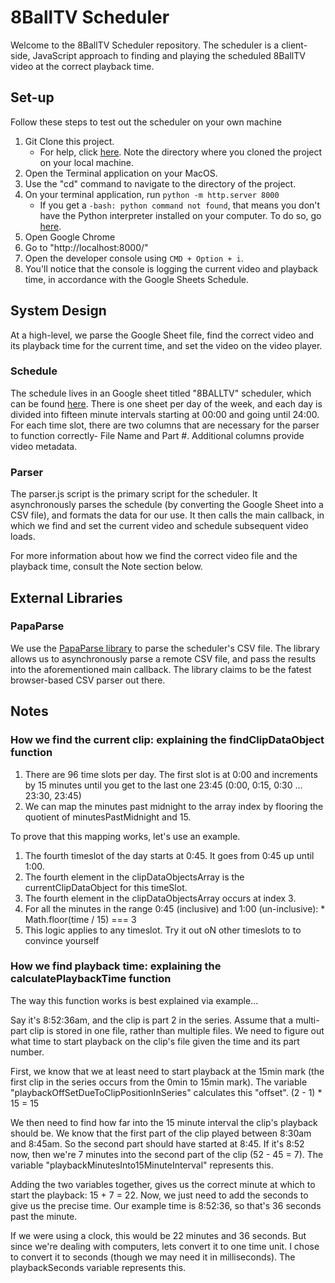 # 8BallTV Scheduler
Welcome to the 8BallTV Scheduler repository. The scheduler is a
client-side, JavaScript approach to finding and playing the scheduled
8BallTV video at the correct playback time.

## Set-up
Follow these steps to test out the scheduler on your own machine
1. Git Clone this project.
   * For help, click [here](https://help.github.com/articles/cloning-a-repository/).
	   Note the directory where you cloned the project on your local machine.
2. Open the Terminal application on your MacOS.
3. Use the "cd" command to navigate to the directory of the project.
4. On your terminal application, run `python -m http.server 8000`
	 * If you get a `-bash: python command not found`, that means
	   you don't have the Python interpreter installed on your computer.
	   To do so, go [here](https://www.python.org/downloads/).
5. Open Google Chrome
6. Go to "http://localhost:8000/"
7. Open the developer console using `CMD + Option + i`.
8. You'll notice that the console is logging the current video and playback
	 time, in accordance with the Google Sheets Schedule.


## System Design
At a high-level, we parse the Google Sheet file, find the correct video
and its playback time for the current time, and set the video on the
video player.

### Schedule
The schedule lives in an Google sheet titled "8BALLTV"
scheduler, which can be found [here](). There is one sheet per day of
the week, and each day is divided into fifteen minute intervals starting
at 00:00 and going until 24:00. For each time slot, there are two
columns that are necessary for the parser to function correctly- File
Name and Part #. Additional columns provide video metadata.

### Parser
The parser.js script is the primary script for the scheduler. It asynchronously
parses the schedule (by converting the Google Sheet into a CSV file), and formats
the data for our use. It then
calls the main callback, in which we find and set the current video
and schedule subsequent video loads.

For more information about how we find the correct video file and the
playback time, consult the Note section below.

## External Libraries

### PapaParse
We use the [PapaParse library](https://www.papaparse.com/) to parse
the scheduler's CSV file. The library allows us to asynchronously
parse a remote CSV file, and pass the results into the aforementioned
main callback. The library claims to be the fatest browser-based CSV parser out there.

## Notes
### How we find the current clip: explaining the findClipDataObject function
1. There are 96 time slots per day. The first slot is at 0:00 and increments
by 15 minutes until you get to the last one 23:45 (0:00, 0:15, 0:30 ... 23:30, 23:45)
2. We can map the minutes past midnight to the array index
by flooring the quotient of minutesPastMidnight and 15.

To prove that this mapping works, let's use an example.
1. The fourth timeslot of the day starts at 0:45. It goes from 0:45 up until 1:00.
2. The fourth element in the clipDataObjectsArray is the currentClipDataObject for this timeSlot.
3. The fourth element in the clipDataObjectsArray occurs at index 3.
4. For all the minutes in the range 0:45 (inclusive) and 1:00 (un-inclusive):
		* Math.floor(time / 15) === 3
5. This logic applies to any timeslot. Try it out oN other timeslots to to convince yourself


### How we find playback time: explaining the calculatePlaybackTime function
The way this function works is best explained via example...

Say it's 8:52:36am, and the clip is part 2 in the series.
Assume that a multi-part clip is stored in one file, rather than
multiple files. We need to figure out what time to start playback
on the clip's file given the time and its part number.

First, we know that we at least need to start playback
at the 15min mark (the first clip in the series occurs from the 0min
to 15min mark). The variable
"playbackOffSetDueToClipPositionInSeries" calculates this "offset".
(2 - 1) * 15 = 15

We then need to find how far into the 15 minute interval the clip's
playback should be. We know that the first part of the clip played
between 8:30am and 8:45am. So the second part should have started at
8:45. If it's 8:52 now, then we're 7 minutes into the second part of
the clip (52 - 45 = 7). The variable "playbackMinutesInto15MinuteInterval"
represents this.

Adding the two variables together, gives us the correct  minute
at which to start the playback: 15 + 7 = 22. Now, we just need to add
the seconds to give us the precise time. Our example time is 8:52:36,
so that's 36 seconds past the minute.

If we were using a clock, this would be 22 minutes and 36 seconds.
But since we're dealing with computers, lets convert it to one
time unit. I chose to convert it to seconds (though we may need it
in milliseconds). The playbackSeconds variable represents this.
